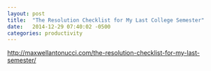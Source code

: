 ```yaml
---
layout: post
title:  "The Resolution Checklist for My Last College Semester"
date:   2014-12-29 07:40:02 -0500
categories: productivity
---
```


http://maxwellantonucci.com/the-resolution-checklist-for-my-last-semester/